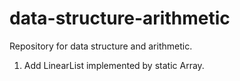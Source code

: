 # data-structure-arithmetic
Repository for data structure and arithmetic.

1. Add LinearList implemented by static Array.
